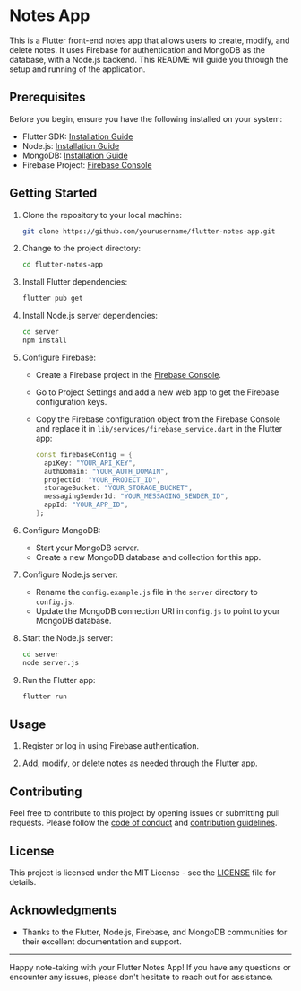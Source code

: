 # Notes App 

This is a Flutter front-end notes app that allows users to create, modify, and delete notes. It uses Firebase for authentication and MongoDB as the database, with a Node.js backend. This README will guide you through the setup and running of the application.

## Prerequisites

Before you begin, ensure you have the following installed on your system:

- Flutter SDK: [Installation Guide](https://flutter.dev/docs/get-started/install)
- Node.js: [Installation Guide](https://nodejs.org/)
- MongoDB: [Installation Guide](https://docs.mongodb.com/manual/installation/)
- Firebase Project: [Firebase Console](https://console.firebase.google.com/)

## Getting Started

1. Clone the repository to your local machine:

   ```bash
   git clone https://github.com/yourusername/flutter-notes-app.git
   ```

2. Change to the project directory:

   ```bash
   cd flutter-notes-app
   ```

3. Install Flutter dependencies:

   ```bash
   flutter pub get
   ```

4. Install Node.js server dependencies:

   ```bash
   cd server
   npm install
   ```

5. Configure Firebase:

   - Create a Firebase project in the [Firebase Console](https://console.firebase.google.com/).
   - Go to Project Settings and add a new web app to get the Firebase configuration keys.
   - Copy the Firebase configuration object from the Firebase Console and replace it in `lib/services/firebase_service.dart` in the Flutter app:

     ```dart
     const firebaseConfig = {
       apiKey: "YOUR_API_KEY",
       authDomain: "YOUR_AUTH_DOMAIN",
       projectId: "YOUR_PROJECT_ID",
       storageBucket: "YOUR_STORAGE_BUCKET",
       messagingSenderId: "YOUR_MESSAGING_SENDER_ID",
       appId: "YOUR_APP_ID",
     };
     ```

6. Configure MongoDB:

   - Start your MongoDB server.
   - Create a new MongoDB database and collection for this app.

7. Configure Node.js server:

   - Rename the `config.example.js` file in the `server` directory to `config.js`.
   - Update the MongoDB connection URI in `config.js` to point to your MongoDB database.

8. Start the Node.js server:

   ```bash
   cd server
   node server.js
   ```

9. Run the Flutter app:

   ```bash
   flutter run
   ```

## Usage

1. Register or log in using Firebase authentication.

2. Add, modify, or delete notes as needed through the Flutter app.

## Contributing

Feel free to contribute to this project by opening issues or submitting pull requests. Please follow the [code of conduct](CODE_OF_CONDUCT.md) and [contribution guidelines](CONTRIBUTING.md).

## License

This project is licensed under the MIT License - see the [LICENSE](LICENSE) file for details.

## Acknowledgments

- Thanks to the Flutter, Node.js, Firebase, and MongoDB communities for their excellent documentation and support.

---

Happy note-taking with your Flutter Notes App! If you have any questions or encounter any issues, please don't hesitate to reach out for assistance.
